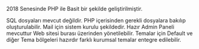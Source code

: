 2018 Senesinde PHP ile Basit bir şekilde geliştirilmiştir.

SQL dosyaları mevcut değildir. PHP içerisinden gerekli dosyalara bakılıp oluşturulabilir.
Mail için sistem kurulu şekildedir.
Hazır Admin Paneli mevcuttur Web sitesi burası üzerinden yönetilebilir.
Temalar için Default ve diğer Tema bölgeleri hazırdır farklı kurumsal temalar entegre edilebilir.
